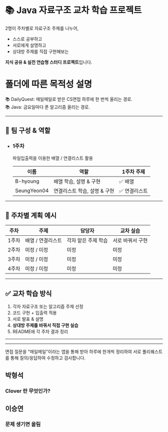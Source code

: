 # 📚 Java 자료구조 교차 학습 프로젝트

2명이 주차별로 자료구조 주제를 나누어,
- 스스로 공부하고
- 서로에게 설명하고
- 상대방 주제를 직접 구현해보는

**지식 공유 & 실전 연습형 스터디 프로젝트**입니다.  

# 폴더에 따른 목적성 설명 
📚 DailyQuest: 매일메일로 받은 CS면접 하루에 한 번씩 올리는 경로.  
📚 Java: 금요일마다 푼 알고리즘 올리는 경로.  
  
---

## 👥 팀 구성 & 역할
- ### 1주차 
   파일입출력을 이용한 배열 / 연결리스트 활용
    
    | 이름 | 역할 | 1주차 주제 |
    |------|------|----------------|
    | B-hyoung | 배열 학습, 설명 & 구현 | ✅ 배열 |
    | SeungYeon04 | 연결리스트 학습, 설명 & 구현 | ✅ 연결리스트 |

---

## 📆 주차별 계획 예시

| 주차 | 주제 | 담당자 | 교차 실습 |
|------|------|--------|------------|
| 1주차 | 배열 / 연결리스트 | 각자 맡은 주제 학습 | 서로 바꿔서 구현 |
| 2주차 | 미정 / 미정 | 미정 | 미정 |
| 3주차 | 미정 / 미정 | 미정 | 미정 |
| 4주차 | 미정 / 미정 | 미정 | 미정 |

---

## ✅ 교차 학습 방식

1. 각자 자료구조 또는 알고리즘 주제 선정
2. 코드 구현 + 입출력 적용
3. 서로 발표 & 설명
4. **상대방 주제를 바꿔서 직접 구현 실습**
5. README에 각 주차 결과 정리

---

---
면접 질문을 "매일메일"이라는 앱을 통해 받아 하루에 한개씩 정리하여 서로 풀리퀘스트를 통해 질의/응답하여 수정하고 검사합니다.

## 박형석 
### Clover 란 무엇인가?

## 이승연 
### 문제 생기면 올림
